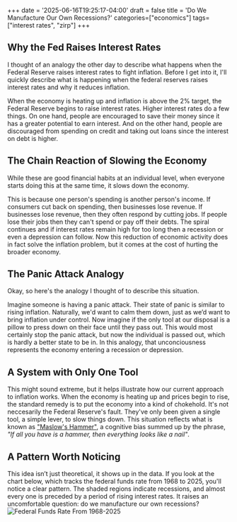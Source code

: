 +++
date = '2025-06-16T19:25:17-04:00'
draft = false
title = 'Do We Manufacture Our Own Recessions?'
categories=["economics"]
tags=["interest rates", "zirp"]
+++

## Why the Fed Raises Interest Rates
I thought of an analogy the other day to describe what happens when the Federal Reserve raises interest rates to fight inflation. Before I get into it, I'll quickly describe what is happening when the federal reserves raises interest rates and why it reduces inflation.

When the economy is heating up and inflation is above the 2% target, the Federal Reserve begins to raise interest rates. Higher interest rates do a few things. On one hand, people are encouraged to save their money since it has a greater potential to earn interest. And on the other hand, people are discouraged from spending on credit and taking out loans since the interest on debt is higher.

## The Chain Reaction of Slowing the Economy
While these are good financial habits at an individual level, when everyone starts doing this at the same time, it slows down the economy.

This is because one person's spending is another person's income. If consumers cut back on spending, then businesses lose revenue. If businesses lose revenue, then they often respond by cutting jobs. If people lose their jobs then they can't spend or pay off their debts. The spiral continues and if interest rates remain high for too long then a recession or even a depression can follow. Now this reduction of economic activity does in fact solve the inflation problem, but it comes at the cost of hurting the broader economy.

## The Panic Attack Analogy
Okay, so here's the analogy I thought of to describe this situation.

Imagine someone is having a panic attack. Their state of panic is similar to rising inflation. Naturally, we'd want to calm them down, just as we’d want to bring inflation under control. Now imagine if the only tool at our disposal is a pillow to press down on their face until they pass out. This would most certainly stop the panic attack, but now the individual is passed out, which is hardly a better state to be in. In this analogy, that unconciousness represents the economy entering a recession or depression.

## A System with Only One Tool
This might sound extreme, but it helps illustrate how our current approach to inflation works. When the economy is heating up and prices begin to rise, the standard remedy is to put the economy into a kind of chokehold. It's not neccesarily the Federal Reserve's fault. They've only been given a single tool, a simple lever, to slow things down. This situation reflects what is known as ["Maslow's Hammer"](https://en.wikipedia.org/wiki/Law_of_the_instrument), a cognitive bias summed up by the phrase, _"If all you have is a hammer, then everything looks like a nail"_.

## A Pattern Worth Noticing
This idea isn’t just theoretical, it shows up in the data. If you look at the chart below, which tracks the federal funds rate from 1968 to 2025, you'll notice a clear pattern. The shaded regions indicate recessions, and almost every one is preceded by a period of rising interest rates. It raises an uncomfortable question: do we manufacture our own recessions?
![Federal Funds Rate From 1968-2025](https://fred.stlouisfed.org/graph/fredgraph.png?g=1JFaC&height=490)